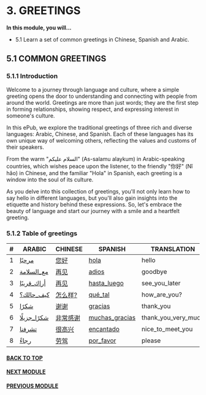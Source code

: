 # 3. GREETINGS

**In this module, you will...**

- 5.1 Learn a set of common greetings in Chinese, Spanish and Arabic.  

## 5.1 COMMON GREETINGS

### 5.1.1 Introduction

Welcome to a journey through language and culture, where a simple greeting opens the door to understanding and connecting with people from around the world. Greetings are more than just words; they are the first step in forming relationships, showing respect, and expressing interest in someone's culture.

In this ePub, we explore the traditional greetings of three rich and diverse languages: Arabic, Chinese, and Spanish. Each of these languages has its own unique way of welcoming others, reflecting the values and customs of their speakers.

From the warm "السلام عليكم" (As-salamu alaykum) in Arabic-speaking countries, which wishes peace upon the listener, to the friendly "你好" (Nǐ hǎo) in Chinese, and the familiar "Hola" in Spanish, each greeting is a window into the soul of its culture.

As you delve into this collection of greetings, you'll not only learn how to say hello in different languages, but you'll also gain insights into the etiquette and history behind these expressions. So, let's embrace the beauty of language and start our journey with a smile and a heartfelt greeting.

### 5.1.2 Table of greetings

 | # | ARABIC | CHINESE | SPANISH | TRANSLATION |
|---|--------|---------|---------|-------------|
| 1 | [مرحبًا](http://cosmozonas.github.io/03-M.GREETINGS/sounds/ARABIC/1.mp3) | [您好](http://cosmozonas.github.io/03-M.GREETINGS/sounds/CHINESE/1.mp3) | [hola](http://cosmozonas.github.io/03-M.GREETINGS/sounds/SPANISH/1.mp3) | hello |
| 2 | [مع_السلامة](http://cosmozonas.github.io/03-M.GREETINGS/sounds/ARABIC/2.mp3) | [再见](http://cosmozonas.github.io/03-M.GREETINGS/sounds/CHINESE/2.mp3) | [adios](http://cosmozonas.github.io/03-M.GREETINGS/sounds/SPANISH/2.mp3) | goodbye |
| 3 | [أراك_قريبًا](http://cosmozonas.github.io/03-M.GREETINGS/sounds/ARABIC/3.mp3) | [再见](http://cosmozonas.github.io/03-M.GREETINGS/sounds/CHINESE/2.mp3) | [hasta_luego](http://cosmozonas.github.io/03-M.GREETINGS/sounds/SPANISH/3.mp3) | see_you_later |
| 4 | [كيف_حالك؟](http://cosmozonas.github.io/03-M.GREETINGS/sounds/ARABIC/4.mp3) | [怎么样?](http://cosmozonas.github.io/03-M.GREETINGS/sounds/CHINESE/4.mp3) | [qué_tal](http://cosmozonas.github.io/03-M.GREETINGS/sounds/SPANISH/4.mp3) | how_are_you? |
| 5 | [شكرًا](http://cosmozonas.github.io/03-M.GREETINGS/sounds/ARABIC/5.mp3) | [谢谢](http://cosmozonas.github.io/03-M.GREETINGS/sounds/CHINESE/5.mp3) | [gracias](http://cosmozonas.github.io/03-M.GREETINGS/sounds/SPANISH/5.mp3) | thank_you |
| 6 | [شكرًا_جزيلًا](http://cosmozonas.github.io/03-M.GREETINGS/sounds/ARABIC/6.mp3) | [非常感谢](http://cosmozonas.github.io/03-M.GREETINGS/sounds/CHINESE/6.mp3) | [muchas_gracias](http://cosmozonas.github.io/03-M.GREETINGS/sounds/SPANISH/6.mp3) | thank_you_very_much |
| 7 | [تشرفنا](http://cosmozonas.github.io/03-M.GREETINGS/sounds/ARABIC/7.mp3) | [很高兴](http://cosmozonas.github.io/03-M.GREETINGS/sounds/CHINESE/7.mp3) | [encantado](http://cosmozonas.github.io/03-M.GREETINGS/sounds/SPANISH/7.mp3) | nice_to_meet_you |
| 8 | [رجاءً](http://cosmozonas.github.io/03-M.GREETINGS/sounds/ARABIC/8.mp3) | [劳驾](http://cosmozonas.github.io/03-M.GREETINGS/sounds/CHINESE/8.mp3) | [por_favor](http://cosmozonas.github.io/03-M.GREETINGS/sounds/SPANISH/8.mp3) | please | 


#### [BACK TO TOP](README.md)
#### [NEXT MODULE](/04-M.NON_VERBAL_LANGUAGE/)
#### [PREVIOUS MODULE](/02-M.LANGUAGE_CLASSIFICATIONS/)